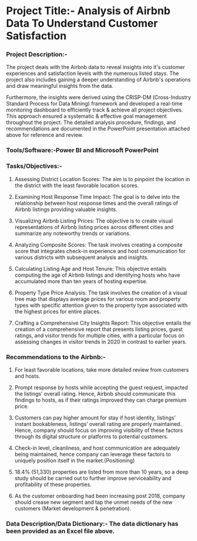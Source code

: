 # Project Title:- Analysis of Airbnb Data To Understand Customer Satisfaction

### Project Description:- 

The project deals with the Airbnb data to reveal insights into it's customer experiences and satisfaction levels with the numerous listed stays. The project also includes gaining a deeper understanding of Airbnb's operations and draw meaningful insights from the data. 

Furthermore, the insights were derived using the CRISP-DM (Cross-Industry Standard Process for Data Mining) framework and developed a real-time monitoring dashboard to efficiently track & achieve all project objectives. This approach ensured a systematic & effective goal management throughout the project. The detailed analysis procedure, findings, and recommendations are documented in the PowerPoint presentation attached above for reference and review.

### Tools/Software:-Power BI and Microsoft PowerPoint

### Tasks/Objectives:-

1) Assessing District Location Scores: The aim is to pinpoint the location in the district with the least favorable location scores.

2) Examining Host Response Time Impact: The goal is to delve into the relationship between host response times and the overall ratings of Airbnb listings providing valuable insights.

3) Visualizing Airbnb Listing Prices: The objective is to create visual representations of Airbnb listing prices across different cities and summarize any noteworthy trends or variations.

4) Analyzing Composite Scores: The task involves creating a composite score that integrates check-in experience and host communication for various districts with subsequent analysis and insights.

5) Calculating Listing Age and Host Tenure: This objective entails computing the age of Airbnb listings and identifying hosts who have accumulated more than ten years of hosting expertise.

6) Property Type Price Analysis: The task involves the creation of a visual tree map that displays average prices for various room and property types with specific attention given to the property type associated with the highest prices for entire places.

7) Crafting a Comprehensive City Insights Report: This objective entails the creation of a comprehensive report that presents listing prices, guest ratings, and visitor trends for multiple cities, with a particular focus on assessing changes in visitor trends in 2020 in contrast to earlier years.

### Recommendations to the Airbnb:-

1) For least favorable locations, take more detailed review from customers and hosts.

2) Prompt response by hosts while accepting the guest request, impacted the listings’ overall rating. Hence, Airbnb should communicate this findings to hosts, as if their ratings improved they can charge premium price.

3) Customers can pay higher amount for stay if host identity, listings’ instant bookableness, listings’ overall rating are properly maintained. Hence, company should focus on improving visibility of these factors through its digital structure or platforms to potential customers.

4) Check-in level, cleanliness, and host communication are adequately being maintained, hence company can leverage these factors to uniquely position itself in the market.(Positioning)

5) 18.4% (51,330) properties are listed from more than 10 years, so a deep study should be carried out to further improve serviceability and profitability of these properties. 

6) As the customer onboarding had been increasing post 2018, company should crease new segment and tap the unmet needs of the new customers (Market development & penetration). 

### Data Description/Data Dictionary:- The data dictionary has been provided as an Excel file above.
